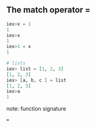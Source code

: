 ## The match operator =

```elixir
iex>x = 1
1
iex>x
1
iex>1 = x
1

# lists
iex>​ list = [1, 2, 3]
​[1, 2, 3]
​​iex>​ [a, b, c ] = list
​[1, 2, 3]
iex>a
1
```

note:
    function signature

    =